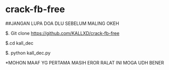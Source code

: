 # crack-fb-free
##JANGAN LUPA DOA DLU SEBELUM MALING OKEH

$. Git clone https://github.com/KALLXD/crack-fb-free

$.cd kall_dec

$. python kall_dec.py

*MOHON MAAF YG PERTAMA MASIH EROR RALAT INI MOGA UDH BENER

